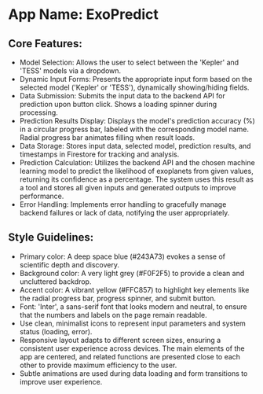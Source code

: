 # **App Name**: ExoPredict

## Core Features:

- Model Selection: Allows the user to select between the 'Kepler' and 'TESS' models via a dropdown.
- Dynamic Input Forms: Presents the appropriate input form based on the selected model ('Kepler' or 'TESS'), dynamically showing/hiding fields.
- Data Submission: Submits the input data to the backend API for prediction upon button click. Shows a loading spinner during processing.
- Prediction Results Display: Displays the model's prediction accuracy (%) in a circular progress bar, labeled with the corresponding model name. Radial progress bar animates filling when result loads.
- Data Storage: Stores input data, selected model, prediction results, and timestamps in Firestore for tracking and analysis.
- Prediction Calculation: Utilizes the backend API and the chosen machine learning model to predict the likelihood of exoplanets from given values, returning its confidence as a percentage. The system uses this result as a tool and stores all given inputs and generated outputs to improve performance.
- Error Handling: Implements error handling to gracefully manage backend failures or lack of data, notifying the user appropriately.

## Style Guidelines:

- Primary color: A deep space blue (#243A73) evokes a sense of scientific depth and discovery.
- Background color: A very light grey (#F0F2F5) to provide a clean and uncluttered backdrop.
- Accent color: A vibrant yellow (#FFC857) to highlight key elements like the radial progress bar, progress spinner, and submit button.
- Font: 'Inter', a sans-serif font that looks modern and neutral, to ensure that the numbers and labels on the page remain readable.
- Use clean, minimalist icons to represent input parameters and system status (loading, error).
- Responsive layout adapts to different screen sizes, ensuring a consistent user experience across devices. The main elements of the app are centered, and related functions are presented close to each other to provide maximum efficiency to the user.
- Subtle animations are used during data loading and form transitions to improve user experience.
